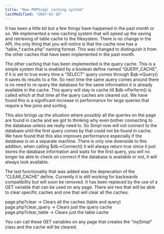```yaml
---
title: "New PHPSimpl caching system"
lastModified: "2007-02-18"
---
```


It has been a little bit but a few things have happened in the past month or so. We implemented a new caching system that will speed up the saving and retrieving of table cache to the filesystem. There is no change in the API, the only thing that you will notice is that the cache now has a “table\_\*.cache.php” naming format. This was changed to distinguish it from the other caches that have been implemented in the past month.

The other caching that has been implemented is the query cache. This is a simple system that is enabled by a boolean define named “QUERY\_CACHE”, if it is set to true every time a “SELECT” query comes through $qb->Query() it saves its results to a file. So next time the same query comes around there is no need to re-query the database for the same information it is already available in the cache. This query will stay in cache till $db->Perform() is called which at that time all the query caches are cleared out. We have found this is a significant increase in performance for large queries that require a few joins and sorting.

This also brings up the situation where possibly all the queries on the page are found in cache and we got to thinking why even bother connecting to the database unless we really need to. So Simpl now will not connect to the database until the first query comes by that could not be found in cache. We have found that this also improves performance especially if the database is on a separate machine. There is only one downside to this addition, when calling $db->Connect() it will always return true since it just stores the database information and waits for the first query, you will no longer be able to check on connect if the database is available or not, it will always look available.

The last functionality that was added was the deprecation of the “CLEAR\_CACHE” define. Currently it is still working for backwards compatibility but will soon be removed. It has been replaced by the use of a GET variable that can be used on any page. There are two that will be able to clear specific caches and one that will clear all the caches.  

page.php?clear -> Clears all the caches (table and query)  
page.php?clear\_query -> Clears just the query cache  
page.php?clear\_table -> Clears just the table cache

You can call these GET variables on any page that creates the “mySimpl” class and the cache will be cleared.
